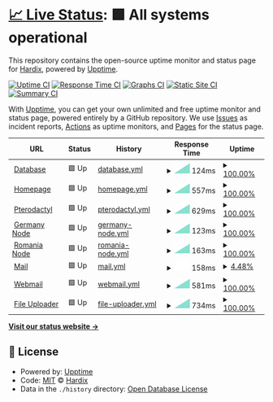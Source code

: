 # [📈 Live Status](https://demo.upptime.js.org): <!--live status--> **🟩 All systems operational**

This repository contains the open-source uptime monitor and status page for [Hardix](https://fastguard.ro), powered by [Upptime](https://github.com/upptime/upptime).

[![Uptime CI](https://github.com/hardixnph/fastguard-uptime/workflows/Uptime%20CI/badge.svg)](https://github.com/hardixnph/fastguard-uptime/actions?query=workflow%3A%22Uptime+CI%22)
[![Response Time CI](https://github.com/hardixnph/fastguard-uptime/workflows/Response%20Time%20CI/badge.svg)](https://github.com/hardixnph/fastguard-uptime/actions?query=workflow%3A%22Response+Time+CI%22)
[![Graphs CI](https://github.com/hardixnph/fastguard-uptime/workflows/Graphs%20CI/badge.svg)](https://github.com/hardixnph/fastguard-uptime/actions?query=workflow%3A%22Graphs+CI%22)
[![Static Site CI](https://github.com/hardixnph/fastguard-uptime/workflows/Static%20Site%20CI/badge.svg)](https://github.com/hardixnph/fastguard-uptime/actions?query=workflow%3A%22Static+Site+CI%22)
[![Summary CI](https://github.com/hardixnph/fastguard-uptime/workflows/Summary%20CI/badge.svg)](https://github.com/hardixnph/fastguard-uptime/actions?query=workflow%3A%22Summary+CI%22)

With [Upptime](https://upptime.js.org), you can get your own unlimited and free uptime monitor and status page, powered entirely by a GitHub repository. We use [Issues](https://github.com/hardixnph/fastguard-uptime/issues) as incident reports, [Actions](https://github.com/hardixnph/fastguard-uptime/actions) as uptime monitors, and [Pages](https://demo.upptime.js.org) for the status page.

<!--start: status pages-->
<!-- This summary is generated by Upptime (https://github.com/upptime/upptime) -->
<!-- Do not edit this manually, your changes will be overwritten -->
<!-- prettier-ignore -->
| URL | Status | History | Response Time | Uptime |
| --- | ------ | ------- | ------------- | ------ |
| <img alt="" src="https://icons.duckduckgo.com/ip3/null.ico" height="13"> [Database](116.203.189.202) | 🟩 Up | [database.yml](https://github.com/hardixnph/fastguard-uptime/commits/HEAD/history/database.yml) | <details><summary><img alt="Response time graph" src="./graphs/database/response-time-week.png" height="20"> 124ms</summary><br><a href="https://status.fastguard.ro/history/database"><img alt="Response time 124" src="https://img.shields.io/endpoint?url=https%3A%2F%2Fraw.githubusercontent.com%2Fhardixnph%2Ffastguard-uptime%2FHEAD%2Fapi%2Fdatabase%2Fresponse-time.json"></a><br><a href="https://status.fastguard.ro/history/database"><img alt="24-hour response time 124" src="https://img.shields.io/endpoint?url=https%3A%2F%2Fraw.githubusercontent.com%2Fhardixnph%2Ffastguard-uptime%2FHEAD%2Fapi%2Fdatabase%2Fresponse-time-day.json"></a><br><a href="https://status.fastguard.ro/history/database"><img alt="7-day response time 124" src="https://img.shields.io/endpoint?url=https%3A%2F%2Fraw.githubusercontent.com%2Fhardixnph%2Ffastguard-uptime%2FHEAD%2Fapi%2Fdatabase%2Fresponse-time-week.json"></a><br><a href="https://status.fastguard.ro/history/database"><img alt="30-day response time 124" src="https://img.shields.io/endpoint?url=https%3A%2F%2Fraw.githubusercontent.com%2Fhardixnph%2Ffastguard-uptime%2FHEAD%2Fapi%2Fdatabase%2Fresponse-time-month.json"></a><br><a href="https://status.fastguard.ro/history/database"><img alt="1-year response time 124" src="https://img.shields.io/endpoint?url=https%3A%2F%2Fraw.githubusercontent.com%2Fhardixnph%2Ffastguard-uptime%2FHEAD%2Fapi%2Fdatabase%2Fresponse-time-year.json"></a></details> | <details><summary><a href="https://status.fastguard.ro/history/database">100.00%</a></summary><a href="https://status.fastguard.ro/history/database"><img alt="All-time uptime 100.00%" src="https://img.shields.io/endpoint?url=https%3A%2F%2Fraw.githubusercontent.com%2Fhardixnph%2Ffastguard-uptime%2FHEAD%2Fapi%2Fdatabase%2Fuptime.json"></a><br><a href="https://status.fastguard.ro/history/database"><img alt="24-hour uptime 100.00%" src="https://img.shields.io/endpoint?url=https%3A%2F%2Fraw.githubusercontent.com%2Fhardixnph%2Ffastguard-uptime%2FHEAD%2Fapi%2Fdatabase%2Fuptime-day.json"></a><br><a href="https://status.fastguard.ro/history/database"><img alt="7-day uptime 100.00%" src="https://img.shields.io/endpoint?url=https%3A%2F%2Fraw.githubusercontent.com%2Fhardixnph%2Ffastguard-uptime%2FHEAD%2Fapi%2Fdatabase%2Fuptime-week.json"></a><br><a href="https://status.fastguard.ro/history/database"><img alt="30-day uptime 100.00%" src="https://img.shields.io/endpoint?url=https%3A%2F%2Fraw.githubusercontent.com%2Fhardixnph%2Ffastguard-uptime%2FHEAD%2Fapi%2Fdatabase%2Fuptime-month.json"></a><br><a href="https://status.fastguard.ro/history/database"><img alt="1-year uptime 100.00%" src="https://img.shields.io/endpoint?url=https%3A%2F%2Fraw.githubusercontent.com%2Fhardixnph%2Ffastguard-uptime%2FHEAD%2Fapi%2Fdatabase%2Fuptime-year.json"></a></details>
| <img alt="" src="https://icons.duckduckgo.com/ip3/fastguard.ro.ico" height="13"> [Homepage](https://fastguard.ro) | 🟩 Up | [homepage.yml](https://github.com/hardixnph/fastguard-uptime/commits/HEAD/history/homepage.yml) | <details><summary><img alt="Response time graph" src="./graphs/homepage/response-time-week.png" height="20"> 557ms</summary><br><a href="https://status.fastguard.ro/history/homepage"><img alt="Response time 557" src="https://img.shields.io/endpoint?url=https%3A%2F%2Fraw.githubusercontent.com%2Fhardixnph%2Ffastguard-uptime%2FHEAD%2Fapi%2Fhomepage%2Fresponse-time.json"></a><br><a href="https://status.fastguard.ro/history/homepage"><img alt="24-hour response time 557" src="https://img.shields.io/endpoint?url=https%3A%2F%2Fraw.githubusercontent.com%2Fhardixnph%2Ffastguard-uptime%2FHEAD%2Fapi%2Fhomepage%2Fresponse-time-day.json"></a><br><a href="https://status.fastguard.ro/history/homepage"><img alt="7-day response time 557" src="https://img.shields.io/endpoint?url=https%3A%2F%2Fraw.githubusercontent.com%2Fhardixnph%2Ffastguard-uptime%2FHEAD%2Fapi%2Fhomepage%2Fresponse-time-week.json"></a><br><a href="https://status.fastguard.ro/history/homepage"><img alt="30-day response time 557" src="https://img.shields.io/endpoint?url=https%3A%2F%2Fraw.githubusercontent.com%2Fhardixnph%2Ffastguard-uptime%2FHEAD%2Fapi%2Fhomepage%2Fresponse-time-month.json"></a><br><a href="https://status.fastguard.ro/history/homepage"><img alt="1-year response time 557" src="https://img.shields.io/endpoint?url=https%3A%2F%2Fraw.githubusercontent.com%2Fhardixnph%2Ffastguard-uptime%2FHEAD%2Fapi%2Fhomepage%2Fresponse-time-year.json"></a></details> | <details><summary><a href="https://status.fastguard.ro/history/homepage">100.00%</a></summary><a href="https://status.fastguard.ro/history/homepage"><img alt="All-time uptime 100.00%" src="https://img.shields.io/endpoint?url=https%3A%2F%2Fraw.githubusercontent.com%2Fhardixnph%2Ffastguard-uptime%2FHEAD%2Fapi%2Fhomepage%2Fuptime.json"></a><br><a href="https://status.fastguard.ro/history/homepage"><img alt="24-hour uptime 100.00%" src="https://img.shields.io/endpoint?url=https%3A%2F%2Fraw.githubusercontent.com%2Fhardixnph%2Ffastguard-uptime%2FHEAD%2Fapi%2Fhomepage%2Fuptime-day.json"></a><br><a href="https://status.fastguard.ro/history/homepage"><img alt="7-day uptime 100.00%" src="https://img.shields.io/endpoint?url=https%3A%2F%2Fraw.githubusercontent.com%2Fhardixnph%2Ffastguard-uptime%2FHEAD%2Fapi%2Fhomepage%2Fuptime-week.json"></a><br><a href="https://status.fastguard.ro/history/homepage"><img alt="30-day uptime 100.00%" src="https://img.shields.io/endpoint?url=https%3A%2F%2Fraw.githubusercontent.com%2Fhardixnph%2Ffastguard-uptime%2FHEAD%2Fapi%2Fhomepage%2Fuptime-month.json"></a><br><a href="https://status.fastguard.ro/history/homepage"><img alt="1-year uptime 100.00%" src="https://img.shields.io/endpoint?url=https%3A%2F%2Fraw.githubusercontent.com%2Fhardixnph%2Ffastguard-uptime%2FHEAD%2Fapi%2Fhomepage%2Fuptime-year.json"></a></details>
| <img alt="" src="https://icons.duckduckgo.com/ip3/pterodactyl.fastguard.ro.ico" height="13"> [Pterodactyl](https://pterodactyl.fastguard.ro) | 🟩 Up | [pterodactyl.yml](https://github.com/hardixnph/fastguard-uptime/commits/HEAD/history/pterodactyl.yml) | <details><summary><img alt="Response time graph" src="./graphs/pterodactyl/response-time-week.png" height="20"> 629ms</summary><br><a href="https://status.fastguard.ro/history/pterodactyl"><img alt="Response time 629" src="https://img.shields.io/endpoint?url=https%3A%2F%2Fraw.githubusercontent.com%2Fhardixnph%2Ffastguard-uptime%2FHEAD%2Fapi%2Fpterodactyl%2Fresponse-time.json"></a><br><a href="https://status.fastguard.ro/history/pterodactyl"><img alt="24-hour response time 629" src="https://img.shields.io/endpoint?url=https%3A%2F%2Fraw.githubusercontent.com%2Fhardixnph%2Ffastguard-uptime%2FHEAD%2Fapi%2Fpterodactyl%2Fresponse-time-day.json"></a><br><a href="https://status.fastguard.ro/history/pterodactyl"><img alt="7-day response time 629" src="https://img.shields.io/endpoint?url=https%3A%2F%2Fraw.githubusercontent.com%2Fhardixnph%2Ffastguard-uptime%2FHEAD%2Fapi%2Fpterodactyl%2Fresponse-time-week.json"></a><br><a href="https://status.fastguard.ro/history/pterodactyl"><img alt="30-day response time 629" src="https://img.shields.io/endpoint?url=https%3A%2F%2Fraw.githubusercontent.com%2Fhardixnph%2Ffastguard-uptime%2FHEAD%2Fapi%2Fpterodactyl%2Fresponse-time-month.json"></a><br><a href="https://status.fastguard.ro/history/pterodactyl"><img alt="1-year response time 629" src="https://img.shields.io/endpoint?url=https%3A%2F%2Fraw.githubusercontent.com%2Fhardixnph%2Ffastguard-uptime%2FHEAD%2Fapi%2Fpterodactyl%2Fresponse-time-year.json"></a></details> | <details><summary><a href="https://status.fastguard.ro/history/pterodactyl">100.00%</a></summary><a href="https://status.fastguard.ro/history/pterodactyl"><img alt="All-time uptime 100.00%" src="https://img.shields.io/endpoint?url=https%3A%2F%2Fraw.githubusercontent.com%2Fhardixnph%2Ffastguard-uptime%2FHEAD%2Fapi%2Fpterodactyl%2Fuptime.json"></a><br><a href="https://status.fastguard.ro/history/pterodactyl"><img alt="24-hour uptime 100.00%" src="https://img.shields.io/endpoint?url=https%3A%2F%2Fraw.githubusercontent.com%2Fhardixnph%2Ffastguard-uptime%2FHEAD%2Fapi%2Fpterodactyl%2Fuptime-day.json"></a><br><a href="https://status.fastguard.ro/history/pterodactyl"><img alt="7-day uptime 100.00%" src="https://img.shields.io/endpoint?url=https%3A%2F%2Fraw.githubusercontent.com%2Fhardixnph%2Ffastguard-uptime%2FHEAD%2Fapi%2Fpterodactyl%2Fuptime-week.json"></a><br><a href="https://status.fastguard.ro/history/pterodactyl"><img alt="30-day uptime 100.00%" src="https://img.shields.io/endpoint?url=https%3A%2F%2Fraw.githubusercontent.com%2Fhardixnph%2Ffastguard-uptime%2FHEAD%2Fapi%2Fpterodactyl%2Fuptime-month.json"></a><br><a href="https://status.fastguard.ro/history/pterodactyl"><img alt="1-year uptime 100.00%" src="https://img.shields.io/endpoint?url=https%3A%2F%2Fraw.githubusercontent.com%2Fhardixnph%2Ffastguard-uptime%2FHEAD%2Fapi%2Fpterodactyl%2Fuptime-year.json"></a></details>
| <img alt="" src="https://icons.duckduckgo.com/ip3/null.ico" height="13"> [Germany Node](116.203.189.202) | 🟩 Up | [germany-node.yml](https://github.com/hardixnph/fastguard-uptime/commits/HEAD/history/germany-node.yml) | <details><summary><img alt="Response time graph" src="./graphs/germany-node/response-time-week.png" height="20"> 123ms</summary><br><a href="https://status.fastguard.ro/history/germany-node"><img alt="Response time 123" src="https://img.shields.io/endpoint?url=https%3A%2F%2Fraw.githubusercontent.com%2Fhardixnph%2Ffastguard-uptime%2FHEAD%2Fapi%2Fgermany-node%2Fresponse-time.json"></a><br><a href="https://status.fastguard.ro/history/germany-node"><img alt="24-hour response time 123" src="https://img.shields.io/endpoint?url=https%3A%2F%2Fraw.githubusercontent.com%2Fhardixnph%2Ffastguard-uptime%2FHEAD%2Fapi%2Fgermany-node%2Fresponse-time-day.json"></a><br><a href="https://status.fastguard.ro/history/germany-node"><img alt="7-day response time 123" src="https://img.shields.io/endpoint?url=https%3A%2F%2Fraw.githubusercontent.com%2Fhardixnph%2Ffastguard-uptime%2FHEAD%2Fapi%2Fgermany-node%2Fresponse-time-week.json"></a><br><a href="https://status.fastguard.ro/history/germany-node"><img alt="30-day response time 123" src="https://img.shields.io/endpoint?url=https%3A%2F%2Fraw.githubusercontent.com%2Fhardixnph%2Ffastguard-uptime%2FHEAD%2Fapi%2Fgermany-node%2Fresponse-time-month.json"></a><br><a href="https://status.fastguard.ro/history/germany-node"><img alt="1-year response time 123" src="https://img.shields.io/endpoint?url=https%3A%2F%2Fraw.githubusercontent.com%2Fhardixnph%2Ffastguard-uptime%2FHEAD%2Fapi%2Fgermany-node%2Fresponse-time-year.json"></a></details> | <details><summary><a href="https://status.fastguard.ro/history/germany-node">100.00%</a></summary><a href="https://status.fastguard.ro/history/germany-node"><img alt="All-time uptime 100.00%" src="https://img.shields.io/endpoint?url=https%3A%2F%2Fraw.githubusercontent.com%2Fhardixnph%2Ffastguard-uptime%2FHEAD%2Fapi%2Fgermany-node%2Fuptime.json"></a><br><a href="https://status.fastguard.ro/history/germany-node"><img alt="24-hour uptime 100.00%" src="https://img.shields.io/endpoint?url=https%3A%2F%2Fraw.githubusercontent.com%2Fhardixnph%2Ffastguard-uptime%2FHEAD%2Fapi%2Fgermany-node%2Fuptime-day.json"></a><br><a href="https://status.fastguard.ro/history/germany-node"><img alt="7-day uptime 100.00%" src="https://img.shields.io/endpoint?url=https%3A%2F%2Fraw.githubusercontent.com%2Fhardixnph%2Ffastguard-uptime%2FHEAD%2Fapi%2Fgermany-node%2Fuptime-week.json"></a><br><a href="https://status.fastguard.ro/history/germany-node"><img alt="30-day uptime 100.00%" src="https://img.shields.io/endpoint?url=https%3A%2F%2Fraw.githubusercontent.com%2Fhardixnph%2Ffastguard-uptime%2FHEAD%2Fapi%2Fgermany-node%2Fuptime-month.json"></a><br><a href="https://status.fastguard.ro/history/germany-node"><img alt="1-year uptime 100.00%" src="https://img.shields.io/endpoint?url=https%3A%2F%2Fraw.githubusercontent.com%2Fhardixnph%2Ffastguard-uptime%2FHEAD%2Fapi%2Fgermany-node%2Fuptime-year.json"></a></details>
| <img alt="" src="https://icons.duckduckgo.com/ip3/null.ico" height="13"> [Romania Node](80.97.49.110) | 🟩 Up | [romania-node.yml](https://github.com/hardixnph/fastguard-uptime/commits/HEAD/history/romania-node.yml) | <details><summary><img alt="Response time graph" src="./graphs/romania-node/response-time-week.png" height="20"> 163ms</summary><br><a href="https://status.fastguard.ro/history/romania-node"><img alt="Response time 163" src="https://img.shields.io/endpoint?url=https%3A%2F%2Fraw.githubusercontent.com%2Fhardixnph%2Ffastguard-uptime%2FHEAD%2Fapi%2Fromania-node%2Fresponse-time.json"></a><br><a href="https://status.fastguard.ro/history/romania-node"><img alt="24-hour response time 163" src="https://img.shields.io/endpoint?url=https%3A%2F%2Fraw.githubusercontent.com%2Fhardixnph%2Ffastguard-uptime%2FHEAD%2Fapi%2Fromania-node%2Fresponse-time-day.json"></a><br><a href="https://status.fastguard.ro/history/romania-node"><img alt="7-day response time 163" src="https://img.shields.io/endpoint?url=https%3A%2F%2Fraw.githubusercontent.com%2Fhardixnph%2Ffastguard-uptime%2FHEAD%2Fapi%2Fromania-node%2Fresponse-time-week.json"></a><br><a href="https://status.fastguard.ro/history/romania-node"><img alt="30-day response time 163" src="https://img.shields.io/endpoint?url=https%3A%2F%2Fraw.githubusercontent.com%2Fhardixnph%2Ffastguard-uptime%2FHEAD%2Fapi%2Fromania-node%2Fresponse-time-month.json"></a><br><a href="https://status.fastguard.ro/history/romania-node"><img alt="1-year response time 163" src="https://img.shields.io/endpoint?url=https%3A%2F%2Fraw.githubusercontent.com%2Fhardixnph%2Ffastguard-uptime%2FHEAD%2Fapi%2Fromania-node%2Fresponse-time-year.json"></a></details> | <details><summary><a href="https://status.fastguard.ro/history/romania-node">100.00%</a></summary><a href="https://status.fastguard.ro/history/romania-node"><img alt="All-time uptime 100.00%" src="https://img.shields.io/endpoint?url=https%3A%2F%2Fraw.githubusercontent.com%2Fhardixnph%2Ffastguard-uptime%2FHEAD%2Fapi%2Fromania-node%2Fuptime.json"></a><br><a href="https://status.fastguard.ro/history/romania-node"><img alt="24-hour uptime 100.00%" src="https://img.shields.io/endpoint?url=https%3A%2F%2Fraw.githubusercontent.com%2Fhardixnph%2Ffastguard-uptime%2FHEAD%2Fapi%2Fromania-node%2Fuptime-day.json"></a><br><a href="https://status.fastguard.ro/history/romania-node"><img alt="7-day uptime 100.00%" src="https://img.shields.io/endpoint?url=https%3A%2F%2Fraw.githubusercontent.com%2Fhardixnph%2Ffastguard-uptime%2FHEAD%2Fapi%2Fromania-node%2Fuptime-week.json"></a><br><a href="https://status.fastguard.ro/history/romania-node"><img alt="30-day uptime 100.00%" src="https://img.shields.io/endpoint?url=https%3A%2F%2Fraw.githubusercontent.com%2Fhardixnph%2Ffastguard-uptime%2FHEAD%2Fapi%2Fromania-node%2Fuptime-month.json"></a><br><a href="https://status.fastguard.ro/history/romania-node"><img alt="1-year uptime 100.00%" src="https://img.shields.io/endpoint?url=https%3A%2F%2Fraw.githubusercontent.com%2Fhardixnph%2Ffastguard-uptime%2FHEAD%2Fapi%2Fromania-node%2Fuptime-year.json"></a></details>
| <img alt="" src="https://icons.duckduckgo.com/ip3/null.ico" height="13"> [Mail](116.203.189.202) | 🟩 Up | [mail.yml](https://github.com/hardixnph/fastguard-uptime/commits/HEAD/history/mail.yml) | <details><summary><img alt="Response time graph" src="./graphs/mail/response-time-week.png" height="20"> 158ms</summary><br><a href="https://status.fastguard.ro/history/mail"><img alt="Response time 158" src="https://img.shields.io/endpoint?url=https%3A%2F%2Fraw.githubusercontent.com%2Fhardixnph%2Ffastguard-uptime%2FHEAD%2Fapi%2Fmail%2Fresponse-time.json"></a><br><a href="https://status.fastguard.ro/history/mail"><img alt="24-hour response time 158" src="https://img.shields.io/endpoint?url=https%3A%2F%2Fraw.githubusercontent.com%2Fhardixnph%2Ffastguard-uptime%2FHEAD%2Fapi%2Fmail%2Fresponse-time-day.json"></a><br><a href="https://status.fastguard.ro/history/mail"><img alt="7-day response time 158" src="https://img.shields.io/endpoint?url=https%3A%2F%2Fraw.githubusercontent.com%2Fhardixnph%2Ffastguard-uptime%2FHEAD%2Fapi%2Fmail%2Fresponse-time-week.json"></a><br><a href="https://status.fastguard.ro/history/mail"><img alt="30-day response time 158" src="https://img.shields.io/endpoint?url=https%3A%2F%2Fraw.githubusercontent.com%2Fhardixnph%2Ffastguard-uptime%2FHEAD%2Fapi%2Fmail%2Fresponse-time-month.json"></a><br><a href="https://status.fastguard.ro/history/mail"><img alt="1-year response time 158" src="https://img.shields.io/endpoint?url=https%3A%2F%2Fraw.githubusercontent.com%2Fhardixnph%2Ffastguard-uptime%2FHEAD%2Fapi%2Fmail%2Fresponse-time-year.json"></a></details> | <details><summary><a href="https://status.fastguard.ro/history/mail">4.48%</a></summary><a href="https://status.fastguard.ro/history/mail"><img alt="All-time uptime 4.48%" src="https://img.shields.io/endpoint?url=https%3A%2F%2Fraw.githubusercontent.com%2Fhardixnph%2Ffastguard-uptime%2FHEAD%2Fapi%2Fmail%2Fuptime.json"></a><br><a href="https://status.fastguard.ro/history/mail"><img alt="24-hour uptime 4.48%" src="https://img.shields.io/endpoint?url=https%3A%2F%2Fraw.githubusercontent.com%2Fhardixnph%2Ffastguard-uptime%2FHEAD%2Fapi%2Fmail%2Fuptime-day.json"></a><br><a href="https://status.fastguard.ro/history/mail"><img alt="7-day uptime 4.48%" src="https://img.shields.io/endpoint?url=https%3A%2F%2Fraw.githubusercontent.com%2Fhardixnph%2Ffastguard-uptime%2FHEAD%2Fapi%2Fmail%2Fuptime-week.json"></a><br><a href="https://status.fastguard.ro/history/mail"><img alt="30-day uptime 4.48%" src="https://img.shields.io/endpoint?url=https%3A%2F%2Fraw.githubusercontent.com%2Fhardixnph%2Ffastguard-uptime%2FHEAD%2Fapi%2Fmail%2Fuptime-month.json"></a><br><a href="https://status.fastguard.ro/history/mail"><img alt="1-year uptime 4.48%" src="https://img.shields.io/endpoint?url=https%3A%2F%2Fraw.githubusercontent.com%2Fhardixnph%2Ffastguard-uptime%2FHEAD%2Fapi%2Fmail%2Fuptime-year.json"></a></details>
| <img alt="" src="https://icons.duckduckgo.com/ip3/webmail.fastguard.ro.ico" height="13"> [Webmail](https://webmail.fastguard.ro) | 🟩 Up | [webmail.yml](https://github.com/hardixnph/fastguard-uptime/commits/HEAD/history/webmail.yml) | <details><summary><img alt="Response time graph" src="./graphs/webmail/response-time-week.png" height="20"> 581ms</summary><br><a href="https://status.fastguard.ro/history/webmail"><img alt="Response time 581" src="https://img.shields.io/endpoint?url=https%3A%2F%2Fraw.githubusercontent.com%2Fhardixnph%2Ffastguard-uptime%2FHEAD%2Fapi%2Fwebmail%2Fresponse-time.json"></a><br><a href="https://status.fastguard.ro/history/webmail"><img alt="24-hour response time 581" src="https://img.shields.io/endpoint?url=https%3A%2F%2Fraw.githubusercontent.com%2Fhardixnph%2Ffastguard-uptime%2FHEAD%2Fapi%2Fwebmail%2Fresponse-time-day.json"></a><br><a href="https://status.fastguard.ro/history/webmail"><img alt="7-day response time 581" src="https://img.shields.io/endpoint?url=https%3A%2F%2Fraw.githubusercontent.com%2Fhardixnph%2Ffastguard-uptime%2FHEAD%2Fapi%2Fwebmail%2Fresponse-time-week.json"></a><br><a href="https://status.fastguard.ro/history/webmail"><img alt="30-day response time 581" src="https://img.shields.io/endpoint?url=https%3A%2F%2Fraw.githubusercontent.com%2Fhardixnph%2Ffastguard-uptime%2FHEAD%2Fapi%2Fwebmail%2Fresponse-time-month.json"></a><br><a href="https://status.fastguard.ro/history/webmail"><img alt="1-year response time 581" src="https://img.shields.io/endpoint?url=https%3A%2F%2Fraw.githubusercontent.com%2Fhardixnph%2Ffastguard-uptime%2FHEAD%2Fapi%2Fwebmail%2Fresponse-time-year.json"></a></details> | <details><summary><a href="https://status.fastguard.ro/history/webmail">100.00%</a></summary><a href="https://status.fastguard.ro/history/webmail"><img alt="All-time uptime 100.00%" src="https://img.shields.io/endpoint?url=https%3A%2F%2Fraw.githubusercontent.com%2Fhardixnph%2Ffastguard-uptime%2FHEAD%2Fapi%2Fwebmail%2Fuptime.json"></a><br><a href="https://status.fastguard.ro/history/webmail"><img alt="24-hour uptime 100.00%" src="https://img.shields.io/endpoint?url=https%3A%2F%2Fraw.githubusercontent.com%2Fhardixnph%2Ffastguard-uptime%2FHEAD%2Fapi%2Fwebmail%2Fuptime-day.json"></a><br><a href="https://status.fastguard.ro/history/webmail"><img alt="7-day uptime 100.00%" src="https://img.shields.io/endpoint?url=https%3A%2F%2Fraw.githubusercontent.com%2Fhardixnph%2Ffastguard-uptime%2FHEAD%2Fapi%2Fwebmail%2Fuptime-week.json"></a><br><a href="https://status.fastguard.ro/history/webmail"><img alt="30-day uptime 100.00%" src="https://img.shields.io/endpoint?url=https%3A%2F%2Fraw.githubusercontent.com%2Fhardixnph%2Ffastguard-uptime%2FHEAD%2Fapi%2Fwebmail%2Fuptime-month.json"></a><br><a href="https://status.fastguard.ro/history/webmail"><img alt="1-year uptime 100.00%" src="https://img.shields.io/endpoint?url=https%3A%2F%2Fraw.githubusercontent.com%2Fhardixnph%2Ffastguard-uptime%2FHEAD%2Fapi%2Fwebmail%2Fuptime-year.json"></a></details>
| <img alt="" src="https://icons.duckduckgo.com/ip3/i.fastguard.ro.ico" height="13"> [File Uploader](https://i.fastguard.ro) | 🟩 Up | [file-uploader.yml](https://github.com/hardixnph/fastguard-uptime/commits/HEAD/history/file-uploader.yml) | <details><summary><img alt="Response time graph" src="./graphs/file-uploader/response-time-week.png" height="20"> 734ms</summary><br><a href="https://status.fastguard.ro/history/file-uploader"><img alt="Response time 734" src="https://img.shields.io/endpoint?url=https%3A%2F%2Fraw.githubusercontent.com%2Fhardixnph%2Ffastguard-uptime%2FHEAD%2Fapi%2Ffile-uploader%2Fresponse-time.json"></a><br><a href="https://status.fastguard.ro/history/file-uploader"><img alt="24-hour response time 734" src="https://img.shields.io/endpoint?url=https%3A%2F%2Fraw.githubusercontent.com%2Fhardixnph%2Ffastguard-uptime%2FHEAD%2Fapi%2Ffile-uploader%2Fresponse-time-day.json"></a><br><a href="https://status.fastguard.ro/history/file-uploader"><img alt="7-day response time 734" src="https://img.shields.io/endpoint?url=https%3A%2F%2Fraw.githubusercontent.com%2Fhardixnph%2Ffastguard-uptime%2FHEAD%2Fapi%2Ffile-uploader%2Fresponse-time-week.json"></a><br><a href="https://status.fastguard.ro/history/file-uploader"><img alt="30-day response time 734" src="https://img.shields.io/endpoint?url=https%3A%2F%2Fraw.githubusercontent.com%2Fhardixnph%2Ffastguard-uptime%2FHEAD%2Fapi%2Ffile-uploader%2Fresponse-time-month.json"></a><br><a href="https://status.fastguard.ro/history/file-uploader"><img alt="1-year response time 734" src="https://img.shields.io/endpoint?url=https%3A%2F%2Fraw.githubusercontent.com%2Fhardixnph%2Ffastguard-uptime%2FHEAD%2Fapi%2Ffile-uploader%2Fresponse-time-year.json"></a></details> | <details><summary><a href="https://status.fastguard.ro/history/file-uploader">100.00%</a></summary><a href="https://status.fastguard.ro/history/file-uploader"><img alt="All-time uptime 100.00%" src="https://img.shields.io/endpoint?url=https%3A%2F%2Fraw.githubusercontent.com%2Fhardixnph%2Ffastguard-uptime%2FHEAD%2Fapi%2Ffile-uploader%2Fuptime.json"></a><br><a href="https://status.fastguard.ro/history/file-uploader"><img alt="24-hour uptime 100.00%" src="https://img.shields.io/endpoint?url=https%3A%2F%2Fraw.githubusercontent.com%2Fhardixnph%2Ffastguard-uptime%2FHEAD%2Fapi%2Ffile-uploader%2Fuptime-day.json"></a><br><a href="https://status.fastguard.ro/history/file-uploader"><img alt="7-day uptime 100.00%" src="https://img.shields.io/endpoint?url=https%3A%2F%2Fraw.githubusercontent.com%2Fhardixnph%2Ffastguard-uptime%2FHEAD%2Fapi%2Ffile-uploader%2Fuptime-week.json"></a><br><a href="https://status.fastguard.ro/history/file-uploader"><img alt="30-day uptime 100.00%" src="https://img.shields.io/endpoint?url=https%3A%2F%2Fraw.githubusercontent.com%2Fhardixnph%2Ffastguard-uptime%2FHEAD%2Fapi%2Ffile-uploader%2Fuptime-month.json"></a><br><a href="https://status.fastguard.ro/history/file-uploader"><img alt="1-year uptime 100.00%" src="https://img.shields.io/endpoint?url=https%3A%2F%2Fraw.githubusercontent.com%2Fhardixnph%2Ffastguard-uptime%2FHEAD%2Fapi%2Ffile-uploader%2Fuptime-year.json"></a></details>

<!--end: status pages-->

[**Visit our status website →**](https://demo.upptime.js.org)

## 📄 License

- Powered by: [Upptime](https://github.com/upptime/upptime)
- Code: [MIT](./LICENSE) © [Hardix](https://fastguard.ro)
- Data in the `./history` directory: [Open Database License](https://opendatacommons.org/licenses/odbl/1-0/)
